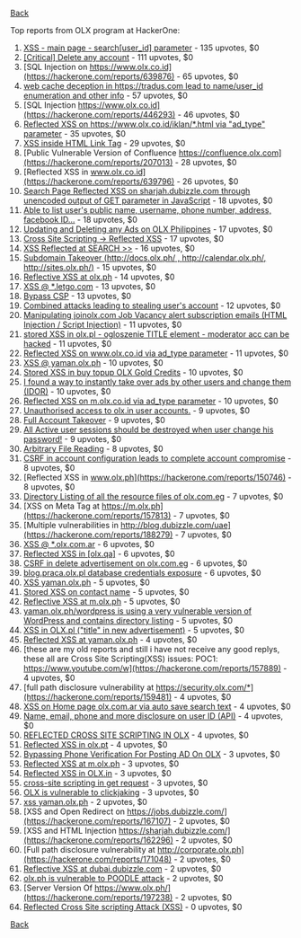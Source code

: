 [Back](../README.md)

Top reports from OLX program at HackerOne:

1. [XSS - main page - search[user_id] parameter](https://hackerone.com/reports/477771) - 135 upvotes, $0
2. [[Critical] Delete any account](https://hackerone.com/reports/158872) - 111 upvotes, $0
3. [SQL Injection on https://www.olx.co.id](https://hackerone.com/reports/639876) - 65 upvotes, $0
4. [web cache deception in https://tradus.com lead to name/user_id enumeration and other info](https://hackerone.com/reports/537564) - 57 upvotes, $0
5. [SQL Injection https://www.olx.co.id](https://hackerone.com/reports/446293) - 46 upvotes, $0
6. [Reflected XSS on https://www.olx.co.id/iklan/*.html via "ad_type" parameter](https://hackerone.com/reports/630265) - 35 upvotes, $0
7. [XSS inside HTML Link Tag](https://hackerone.com/reports/504984) - 29 upvotes, $0
8. [Public Vulnerable Version of Confluence https://confluence.olx.com](https://hackerone.com/reports/207013) - 28 upvotes, $0
9. [Reflected XSS in www.olx.co.id](https://hackerone.com/reports/639796) - 26 upvotes, $0
10. [Search Page Reflected XSS on sharjah.dubizzle.com through unencoded output of GET parameter in JavaScript](https://hackerone.com/reports/363571) - 18 upvotes, $0
11. [Able to list user's public name, username, phone number, address, facebook ID...](https://hackerone.com/reports/167206) - 18 upvotes, $0
12. [Updating and Deleting any Ads on OLX Philippines](https://hackerone.com/reports/150631) - 17 upvotes, $0
13. [Cross Site Scripting -&gt; Reflected XSS](https://hackerone.com/reports/150568) - 17 upvotes, $0
14. [XSS Reflected at SEARCH &gt;&gt;](https://hackerone.com/reports/429647) - 16 upvotes, $0
15. [Subdomain Takeover (http://docs.olx.ph/ , http://calendar.olx.ph/, http://sites.olx.ph/)](https://hackerone.com/reports/206516) - 15 upvotes, $0
16. [Reflective XSS at olx.ph](https://hackerone.com/reports/361647) - 14 upvotes, $0
17. [XSS @ *.letgo.com](https://hackerone.com/reports/150822) - 13 upvotes, $0
18. [Bypass CSP](https://hackerone.com/reports/371980) - 13 upvotes, $0
19. [Combined attacks leading to stealing user's account](https://hackerone.com/reports/205529) - 12 upvotes, $0
20. [Manipulating joinolx.com Job Vacancy alert subscription emails (HTML Injection / Script Injection)](https://hackerone.com/reports/151149) - 11 upvotes, $0
21. [stored XSS in olx.pl - ogloszenie TITLE element - moderator acc can be hacked](https://hackerone.com/reports/150668) - 11 upvotes, $0
22. [Reflected XSS on www.olx.co.id via ad_type parameter](https://hackerone.com/reports/633751) - 11 upvotes, $0
23. [XSS @ yaman.olx.ph](https://hackerone.com/reports/150565) - 10 upvotes, $0
24. [Stored XSS in buy topup OLX Gold Credits](https://hackerone.com/reports/169625) - 10 upvotes, $0
25. [I found a way to instantly take over ads by other users and change them (IDOR)](https://hackerone.com/reports/253929) - 10 upvotes, $0
26. [Reflected XSS on m.olx.co.id via ad_type parameter](https://hackerone.com/reports/636278) - 10 upvotes, $0
27. [Unauthorised access to olx.in user accounts.](https://hackerone.com/reports/155130) - 9 upvotes, $0
28. [Full Account Takeover](https://hackerone.com/reports/159202) - 9 upvotes, $0
29. [All Active user sessions should be destroyed when user change his password!](https://hackerone.com/reports/150540) - 9 upvotes, $0
30. [Arbitrary File Reading](https://hackerone.com/reports/150783) - 8 upvotes, $0
31. [CSRF in account configuration leads to complete account compromise](https://hackerone.com/reports/150586) - 8 upvotes, $0
32. [Reflected XSS in www.olx.ph](https://hackerone.com/reports/150746) - 8 upvotes, $0
33. [Directory Listing of all the resource files of olx.com.eg](https://hackerone.com/reports/175760) - 7 upvotes, $0
34. [XSS on Meta Tag at https://m.olx.ph](https://hackerone.com/reports/157813) - 7 upvotes, $0
35. [Multiple vulnerabilities in http://blog.dubizzle.com/uae](https://hackerone.com/reports/188279) - 7 upvotes, $0
36. [XSS @ *.olx.com.ar](https://hackerone.com/reports/150560) - 6 upvotes, $0
37. [Reflected XSS in [olx.qa]](https://hackerone.com/reports/191332) - 6 upvotes, $0
38. [CSRF in delete advertisement on olx.com.eg](https://hackerone.com/reports/178384) - 6 upvotes, $0
39. [blog.praca.olx.pl database credentials exposure](https://hackerone.com/reports/448985) - 6 upvotes, $0
40. [XSS yaman.olx.ph](https://hackerone.com/reports/151147) - 5 upvotes, $0
41. [Stored XSS on contact name](https://hackerone.com/reports/152069) - 5 upvotes, $0
42. [Reflective XSS at m.olx.ph](https://hackerone.com/reports/177230) - 5 upvotes, $0
43. [yaman.olx.ph/wordpress is using a very vulnerable version of WordPress and contains directory listing](https://hackerone.com/reports/202918) - 5 upvotes, $0
44. [XSS in OLX.pl ("title" in new advertisement)](https://hackerone.com/reports/267473) - 5 upvotes, $0
45. [Reflected XSS at yaman.olx.ph](https://hackerone.com/reports/151258) - 4 upvotes, $0
46. [these are my old reports and still i have not receive any good replys, these all are Cross Site Scripting(XSS) issues: POC1: https://www.youtube.com/w](https://hackerone.com/reports/157889) - 4 upvotes, $0
47. [full path disclosure vulnerability at https://security.olx.com/*](https://hackerone.com/reports/159481) - 4 upvotes, $0
48. [XSS on Home page olx.com.ar via auto save search text](https://hackerone.com/reports/151691) - 4 upvotes, $0
49. [Name, email, phone and more disclosure on user ID (API)](https://hackerone.com/reports/171917) - 4 upvotes, $0
50. [REFLECTED CROSS SITE SCRIPTING IN OLX](https://hackerone.com/reports/151305) - 4 upvotes, $0
51. [Reflected XSS in olx.pt](https://hackerone.com/reports/206125) - 4 upvotes, $0
52. [Bypassing Phone Verification For Posting AD On OLX](https://hackerone.com/reports/165854) - 3 upvotes, $0
53. [Reflected XSS at m.olx.ph](https://hackerone.com/reports/175410) - 3 upvotes, $0
54. [Reflected XSS in OLX.in](https://hackerone.com/reports/175801) - 3 upvotes, $0
55. [cross-site scripting in get request](https://hackerone.com/reports/150944) - 3 upvotes, $0
56. [OLX is vulnerable to clickjaking](https://hackerone.com/reports/231713) - 3 upvotes, $0
57. [xss yaman.olx.ph](https://hackerone.com/reports/151310) - 2 upvotes, $0
58. [XSS and Open Redirect on https://jobs.dubizzle.com/](https://hackerone.com/reports/167107) - 2 upvotes, $0
59. [XSS and HTML Injection https://sharjah.dubizzle.com/](https://hackerone.com/reports/162296) - 2 upvotes, $0
60. [Full path disclosure vulnerability at http://corporate.olx.ph](https://hackerone.com/reports/171048) - 2 upvotes, $0
61. [Reflective XSS at dubai.dubizzle.com](https://hackerone.com/reports/177619) - 2 upvotes, $0
62. [olx.ph is vulnerable to POODLE attack](https://hackerone.com/reports/192284) - 2 upvotes, $0
63. [Server Version Of https://www.olx.ph/](https://hackerone.com/reports/197238) - 2 upvotes, $0
64. [Reflected Cross Site scripting Attack (XSS)](https://hackerone.com/reports/150837) - 0 upvotes, $0


[Back](../README.md)